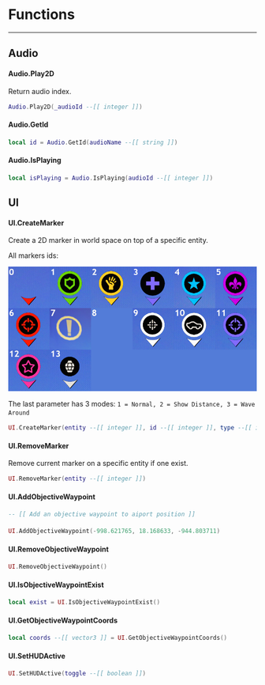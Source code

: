 # Functions

---

## Audio

#### __Audio.Play2D__
Return audio index.

```lua
Audio.Play2D(_audioId --[[ integer ]])
```

#### __Audio.GetId__

```lua
local id = Audio.GetId(audioName --[[ string ]])
```

#### __Audio.IsPlaying__

```lua
local isPlaying = Audio.IsPlaying(audioId --[[ integer ]])
```

## UI

#### __UI.CreateMarker__
Create a 2D marker in world space on top of a specific entity.

All markers ids:

![Mg5Ej6d](https://raw.githubusercontent.com/K3rhos/SR3MP-Docs/main/docs/images/Mg5Ej6d.jpg)

The last parameter has 3 modes: `1 = Normal, 2 = Show Distance, 3 = Wave Around`

```lua
UI.CreateMarker(entity --[[ integer ]], id --[[ integer ]], type --[[ integer ]])
```

#### __UI.RemoveMarker__
Remove current marker on a specific entity if one exist.

```lua
UI.RemoveMarker(entity --[[ integer ]])
```

#### __UI.AddObjectiveWaypoint__

```lua
-- [[ Add an objective waypoint to aiport position ]]

UI.AddObjectiveWaypoint(-998.621765, 18.168633, -944.803711)
```

#### __UI.RemoveObjectiveWaypoint__

```lua
UI.RemoveObjectiveWaypoint()
```

#### __UI.IsObjectiveWaypointExist__

```lua
local exist = UI.IsObjectiveWaypointExist()
```

#### __UI.GetObjectiveWaypointCoords__

```lua
local coords --[[ vector3 ]] = UI.GetObjectiveWaypointCoords()
```

#### __UI.SetHUDActive__

```lua
UI.SetHUDActive(toggle --[[ boolean ]])
```
